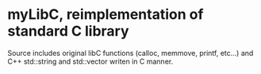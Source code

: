 # myLibC, reimplementation of standard C library

Source includes original libC functions (calloc, memmove, printf, etc...) and C++ std::string and std::vector writen in C manner.
